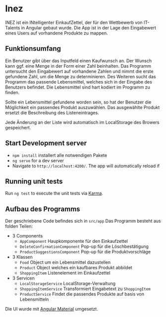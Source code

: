 # Inez

INEZ ist ein INtelligenter EinkaufZettel, der für den
Wettbewerb von IT-Talents in Angular gebaut wurde. Die App ist in der Lage
den Eingabewert eines Users auf vorhandene Produkte zu mappen.

## Funktionsumfang

Ein Benutzer gibt über das Inputfeld einen Kaufwunsch an. Der Wunsch kann ggf.
eine Menge in der Form einer Zahl beinhalten. Das Programm untersucht den
Eingabewert auf vorhandene Zahlen und nimmt die erste gefundene Zahl, um die
Menge zu determinieren.
Des Weiteren sucht das Programm das passende Lebensmittel, welches sich in der
Eingabe des Benutzers befindet.
Die Lebensmittel sind hart kodiert im Programm zu finden.

Sollte ein Lebensmittel gefundene worden sein, so hat der Benutzer die
Möglichkeit ein passendes Produkt auszuwählen. Das ausgewählte Produkt ersetzt
die Beschreibung des Listeneintrages.

Jede Änderung an der Liste wird automatisch im LocalStorage des Browers
gespeichert.

## Start Development server

- `npm install` installert alle notwendigen Pakete
- `ng serve` for a dev server
- Navigate to `http://localhost:4200/`. The app will automatically reload if

## Running unit tests

Run `ng test` to execute the unit tests via [Karma](https://karma-runner.github.io).

## Aufbau des Programms

Der geschriebene Code befindes sich in `src/app`
Das Programm besteht aus folden Teilen:
- 3 Components
    - `AppComponent` Haupkomponente für den Einkaufzettel
    - `DeleteConfirmationComponent` Pop-up für die Löschbestätigung
    - `ProductSuggestionsComponent` Pop-up für die Produktvorschläge
- 3 Klassen
    - `Food` Object um ein Lebensmittel dazustellen
    - `Product` Object welches ein kaufbares Produkt abbildet
    - `ShoppingItem` Listenelement im Einkaufzettel
- 3 Servicen
    - `LocalStorageService` LocalStorage-Verwaltung
    - `ShoppingItemService` Transformiert Eingabetext zu `ShoppingItem`
    - `ProductService` Findet die passendes Produkte auf basis von
        Lebensmitteln

Die UI wurde mit [Angular Material](https://material.angular.io/) umgesetzt.

